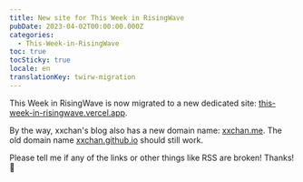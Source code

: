 ```yaml
---
title: New site for This Week in RisingWave
pubDate: 2023-04-02T00:00:00.000Z
categories:
  - This-Week-in-RisingWave
toc: true
tocSticky: true
locale: en
translationKey: twirw-migration
---
```


This Week in RisingWave is now migrated to a new dedicated site: [this-week-in-risingwave.vercel.app](https://this-week-in-risingwave.vercel.app).

By the way, xxchan's blog also has a new domain name: [xxchan.me](https://xxchan.me). The old domain name [xxchan.github.io](https://xxchan.github.io) should still work.

Please tell me if any of the links or other things like RSS are broken! Thanks! 🥰
